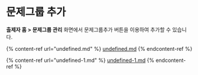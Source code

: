 # 문제그룹 추가

**출제자 홈  > 문제그룹 관리** 화면에서 문제그룹추가 버튼을 이용하여 추가할 수 있습니다.

{% content-ref url="undefined.md" %}
[undefined.md](undefined.md)
{% endcontent-ref %}

{% content-ref url="undefined-1.md" %}
[undefined-1.md](undefined-1.md)
{% endcontent-ref %}
